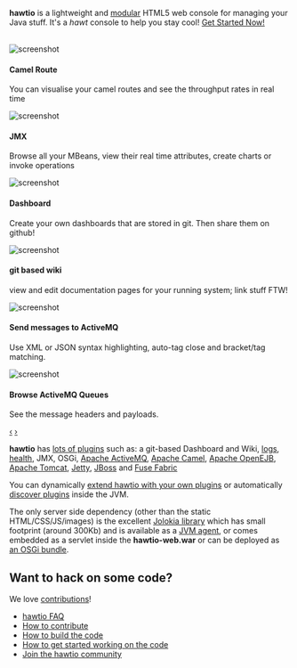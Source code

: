 **hawtio** is a lightweight and [modular](http://hawt.io/plugins/index.html) HTML5 web console for managing your Java stuff. It's a _hawt_ console to help you stay cool! <a class="btn btn-large  btn-primary pull-right" href="http://hawt.io/getstarted/index.html" title="find out how to get started using hawtio to manage your java stuff">Get Started Now!</a>

<br/>
<div id="myCarousel" class="carousel slide">
  <div class="carousel-inner">
    <div class="item active">
     <img src="https://raw.github.com/hawtio/hawtio/master/website/src/images/screenshots/camelRoute.png" alt="screenshot">
      <div class="carousel-caption">
        <h4>Camel Route</h4>
        <p>You can visualise your camel routes and see the throughput rates in real time</p>
      </div>
    </div>
    <div class="item">
     <img src="https://raw.github.com/hawtio/hawtio/master/website/src/images/screenshots/jmx.png" alt="screenshot">
      <div class="carousel-caption">
        <h4>JMX</h4>
        <p>Browse all your MBeans, view their real time attributes, create charts or invoke operations</p>
      </div>
    </div>
    <div class="item">
     <img src="https://raw.github.com/hawtio/hawtio/master/website/src/images/screenshots/dashboard.png" alt="screenshot">
      <div class="carousel-caption">
        <h4>Dashboard</h4>
        <p>Create your own dashboards that are stored in git. Then share them on github!</p>
      </div>
    </div>
    <div class="item">
     <img src="https://raw.github.com/hawtio/hawtio/master/website/src/images/screenshots/wiki.png" alt="screenshot">
      <div class="carousel-caption">
        <h4>git based wiki</h4>
        <p>view and edit documentation pages for your running system; link stuff FTW!</p>
      </div>
    </div>
    <div class="item">
     <img src="https://raw.github.com/hawtio/hawtio/master/website/src/images/screenshots/activemqSend.png" alt="screenshot">
      <div class="carousel-caption">
        <h4>Send messages to ActiveMQ</h4>
        <p>Use XML or JSON syntax highlighting, auto-tag close and bracket/tag matching.</p>
      </div>
    </div>
    <div class="item">
     <img src="https://raw.github.com/hawtio/hawtio/master/website/src/images/screenshots/activemqBrowse.png" alt="screenshot">
      <div class="carousel-caption">
        <h4>Browse ActiveMQ Queues</h4>
        <p>See the message headers and payloads.</p>
      </div>
    </div>
  </div>
  <a class="left carousel-control" href="#myCarousel" data-slide="prev">&#8249;</a>
  <a class="right carousel-control" href="#myCarousel" data-slide="next">&#8250;</a>
</div>

**hawtio** has [lots of plugins](http://hawt.io/plugins/index.html) such as: a git-based Dashboard and Wiki, [logs](http://hawt.io/plugins/logs/index.html), [health](http://hawt.io/plugins/health/index.html), JMX, OSGi, [Apache ActiveMQ](http://activemq.apache.org/), [Apache Camel](http://camel.apache.org/), [Apache OpenEJB](http://openejb.apache.org/), [Apache Tomcat](http://tomcat.apache.org/), [Jetty](http://www.eclipse.org/jetty/), [JBoss](http://www.jboss.org/jbossas) and [Fuse Fabric](http://fuse.fusesource.org/fabric/)

You can dynamically [extend hawtio with your own plugins](http://hawt.io/plugins/index.html) or automatically [discover plugins](http://hawt.io/plugins/index.html) inside the JVM.

The only server side dependency (other than the static HTML/CSS/JS/images) is the excellent [Jolokia library](http://jolokia.org) which has small footprint (around 300Kb) and is available as a [JVM agent](http://jolokia.org/agent/jvm.html), or comes embedded as a servlet inside the **hawtio-web.war** or can be deployed as [an OSGi bundle](http://jolokia.org/agent/osgi.html).


## Want to hack on some code?

We love [contributions](http://hawt.io/contributing/index.html)!

* [hawtio FAQ](http://hawt.io/faq/index.html)
* [How to contribute](http://hawt.io/contributing/index.html)
* [How to build the code](http://hawt.io/building/index.html)
* [How to get started working on the code](http://hawt.io/developers/index.html)
* [Join the hawtio community](http://hawt.io/community/index.html)
